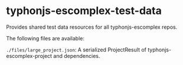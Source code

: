 # typhonjs-escomplex-test-data
Provides shared test data resources for all typhonjs-escomplex repos.

The following files are available:

`./files/large_project.json`: A serialized ProjectResult of typhonjs-escomplex-project and dependencies. 